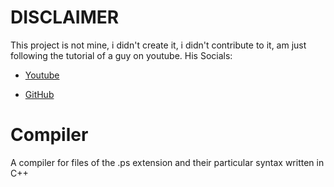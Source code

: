 # DISCLAIMER
This project is not mine, i didn't create it, i didn't contribute to it, am just following the tutorial of a guy on youtube. 
His Socials:

- [Youtube](https://www.youtube.com/@pixeled-yt)

- [GitHub](https://github.com/orosmatthew/hydrogen-cpp)

# Compiler
A compiler for files of the .ps extension and their particular syntax written in C++
